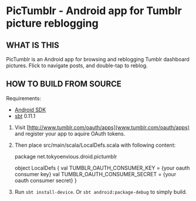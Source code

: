 PicTumblr - Android app for Tumblr picture reblogging
=========

WHAT IS THIS
------------

PicTumblr is an Android app for browsing and reblogging Tumblr dashboard pictures. Flick to navigate posts, and double-tap to reblog.

HOW TO BUILD FROM SOURCE
------------------------

Requirements:

* [Android SDK](http://developer.android.com/sdk/index.html)
* [sbt](https://github.com/harrah/xsbt) 0.11.1

1. Visit [http://www.tumblr.com/oauth/apps](www.tumblr.com/oauth/apps) and register your app to aquire OAuth tokens.

2. Then place src/main/scala/LocalDefs.scala with following content:

	package net.tokyoenvious.droid.pictumblr
	
	object LocalDefs {
	    val TUMBLR_OAUTH_CONSUMER_KEY    = {your oauth consumer key}
	    val TUMBLR_OAUTH_CONSUMER_SECRET = {your oauth consumer secret}
	}

3. Run `sbt install-device`. Or `sbt android:package-debug` to simply build.
